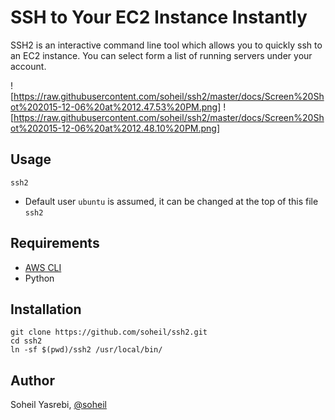 # SSH to Your EC2 Instance Instantly
SSH2 is an interactive command line tool which allows you to quickly ssh to an EC2 instance. You can select form a list of running servers under your account.

![https://raw.githubusercontent.com/soheil/ssh2/master/docs/Screen%20Shot%202015-12-06%20at%2012.47.53%20PM.png]
![https://raw.githubusercontent.com/soheil/ssh2/master/docs/Screen%20Shot%202015-12-06%20at%2012.48.10%20PM.png]

## Usage
`ssh2`

* Default user `ubuntu` is assumed, it can be changed at the top of this file `ssh2`

## Requirements
* [AWS CLI](https://aws.amazon.com/cli/)
* Python

## Installation
```
git clone https://github.com/soheil/ssh2.git
cd ssh2
ln -sf $(pwd)/ssh2 /usr/local/bin/
```

## Author
Soheil Yasrebi, [@soheil](https://twitter.com/soheil)
